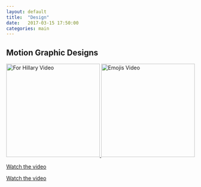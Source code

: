 ```yaml
---
layout: default
title:  "Design"
date:   2017-03-15 17:50:00
categories: main
---
```


<h2>
Motion Graphic Designs
</h2>

<a href="https://www.youtube.com/watch?v=OI-6-eF6Yks">
<img src= "http://www.katekight.com/Images/ForHIllaryScreenShot.png" alt="For Hillary Video" Height="250"> 
</a>
<a href="https://spark.adobe.com/video/TzLr9JzUl2zwI">
<img src= "http://www.katekight.com/Images/EmojisScreenshot.png" Alt="Emojis Video" Height="250" float="right">
<p>
<a href="https://www.youtube.com/watch?v=OI-6-eF6Yks"> Watch the video </a>
</p>


<div>
<p>
<a href="https://spark.adobe.com/video/TzLr9JzUl2zwI"> Watch the video </a> 
</p>
</div>
